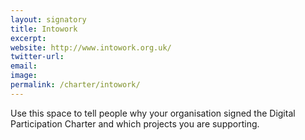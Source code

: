 ```yaml
---
layout: signatory
title: Intowork
excerpt: 
website: http://www.intowork.org.uk/
twitter-url: 
email: 
image: 
permalink: /charter/intowork/ 
---
```


Use this space to tell people why your organisation signed the Digital Participation Charter and which projects you are supporting.
